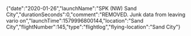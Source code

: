 {"date":"2020-01-26","launchName":"SPK (NW) Sand City","durationSeconds":0,"comment":"REMOVED.  Junk data from leaving vario on","launchTime":1579996800144,"location":"Sand City","flightNumber":145,"type":"flightlog","flying-location":"Sand City"}
